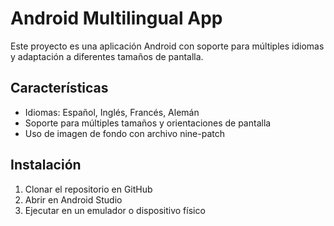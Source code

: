 # Android Multilingual App

Este proyecto es una aplicación Android con soporte para múltiples idiomas y adaptación a diferentes tamaños de pantalla.

## Características
- Idiomas: Español, Inglés, Francés, Alemán
- Soporte para múltiples tamaños y orientaciones de pantalla
- Uso de imagen de fondo con archivo nine-patch

## Instalación
1. Clonar el repositorio en GitHub
2. Abrir en Android Studio
3. Ejecutar en un emulador o dispositivo físico
